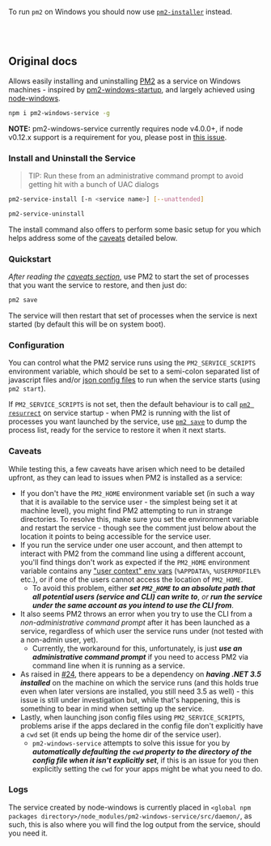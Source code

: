 To run `pm2` on Windows you should now use [`pm2-installer`](https://github.com/jessety/pm2-installer) instead.

<br />
<br />

## Original docs

Allows easily installing and uninstalling [PM2](https://github.com/Unitech/PM2/) as a service on Windows machines - inspired by [pm2-windows-startup](https://github.com/marklagendijk/node-pm2-windows-startup), and largely achieved using [node-windows](https://github.com/coreybutler/node-windows).

```sh
npm i pm2-windows-service -g
```

**NOTE:** pm2-windows-service currently requires node v4.0.0+, if node v0.12.x support is a requirement for you, please post in [this issue](https://github.com/jon-hall/pm2-windows-service/issues/2).

### Install and Uninstall the Service
> TIP: Run these from an administrative command prompt to avoid getting hit with a bunch of UAC dialogs

```sh
pm2-service-install [-n <service name>] [--unattended]

pm2-service-uninstall
```
The install command also offers to perform some basic setup for you which helps address some of the [caveats](#caveats) detailed below.

### Quickstart
*After reading the [caveats section](#caveats)*, use PM2 to start the set of processes that you want the service to restore, and then just do:
```sh
pm2 save
```
The service will then restart that set of processes when the service is next started (by default this will be on system boot).

### Configuration
You can control what the PM2 service runs using the `PM2_SERVICE_SCRIPTS` environment variable, which should be set to a semi-colon separated list of javascript files and/or [json config files](http://pm2.keymetrics.io/docs/usage/application-declaration/) to run when the service starts (using `pm2 start`).

If `PM2_SERVICE_SCRIPTS` is not set, then the default behaviour is to call [`pm2 resurrect`](http://pm2.keymetrics.io/docs/usage/pm2-doc-single-page/#related-commands) on service startup - when PM2 is running with the list of processes you want launched by the service, use [`pm2 save`](http://pm2.keymetrics.io/docs/usage/pm2-doc-single-page/#related-commands) to dump the process list, ready for the service to restore it when it next starts.

### **Caveats**
While testing this, a few caveats have arisen which need to be detailed upfront, as they can lead to issues when PM2 is installed as a service:
  - If you don't have the `PM2_HOME` environment variable set (in such a way that it is available to the service user - the simplest being set it at machine level), you might find PM2 attempting to run in strange directories.  To resolve this, make sure you set the environment variable and restart the service - though see the comment just below about the location it points to being accessible for the service user.
  - If you run the service under one user account, and then attempt to interact with PM2 from the command line using a different account, you'll find things don't work as expected if the `PM2_HOME` environment variable contains any ["user context" env vars](https://technet.microsoft.com/en-us/library/cc749104.aspx#BKMK_2) (`%APPDATA%`, `%USERPROFILE%` etc.), or if one of the users cannot access the location of `PM2_HOME`.
    - To avoid this problem, either ***set `PM2_HOME` to an absolute path that all potential users (service and CLI) can write to***, *or* ***run the service under the same account as you intend to use the CLI from***.
  - It also seems PM2 throws an error when you try to use the CLI from a *non-administrative command prompt* after it has been launched as a service, regardless of which user the service runs under (not tested with a non-admin user, yet).
    - Currently, the workaround for this, unfortunately, is just ***use an administrative command prompt*** if you need to access PM2 via command line when it is running as a service.
  - As raised in [#24](https://github.com/jon-hall/pm2-windows-service/issues/24), there appears to be a dependency on ***having .NET 3.5 installed*** on the machine on which the service runs (and this holds true even when later versions are installed, you still need 3.5 as well) - this issue is still under investigation but, while that's happening, this is something to bear in mind when setting up the service.
  - Lastly, when launching json config files using `PM2_SERVICE_SCRIPTS`, problems arise if the apps declared in the config file don't explicitly have a `cwd` set (it ends up being the home dir of the service user).
    - `pm2-windows-service` attempts to solve this issue for you by ***automatically defaulting the `cwd` property to the directory of the config file when it isn't explicitly set***, if this is an issue for you then explicitly setting the `cwd` for your apps might be what you need to do.

### Logs

The service created by node-windows is currently placed in `<global npm packages directory>/node_modules/pm2-windows-service/src/daemon/`, as such, this is also where you will find the log output from the service, should you need it.
